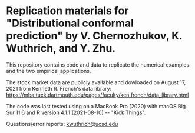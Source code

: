 # Replication materials for "Distributional conformal prediction" by V. Chernozhukov, K. Wuthrich, and Y. Zhu. 

This repository contains code and data to replicate the numerical examples and the two empirical applications. 

The stock market data are publicly available and dowloaded on August 17, 2021 from Kenneth R. French's data library: https://mba.tuck.dartmouth.edu/pages/faculty/ken.french/data_library.html

The code was last tested using on a MacBook Pro (2020) with macOS Big Sur 11.6 and R version 4.1.1 (2021-08-10) -- "Kick Things".

Questions/error reports: kwuthrich@ucsd.edu
